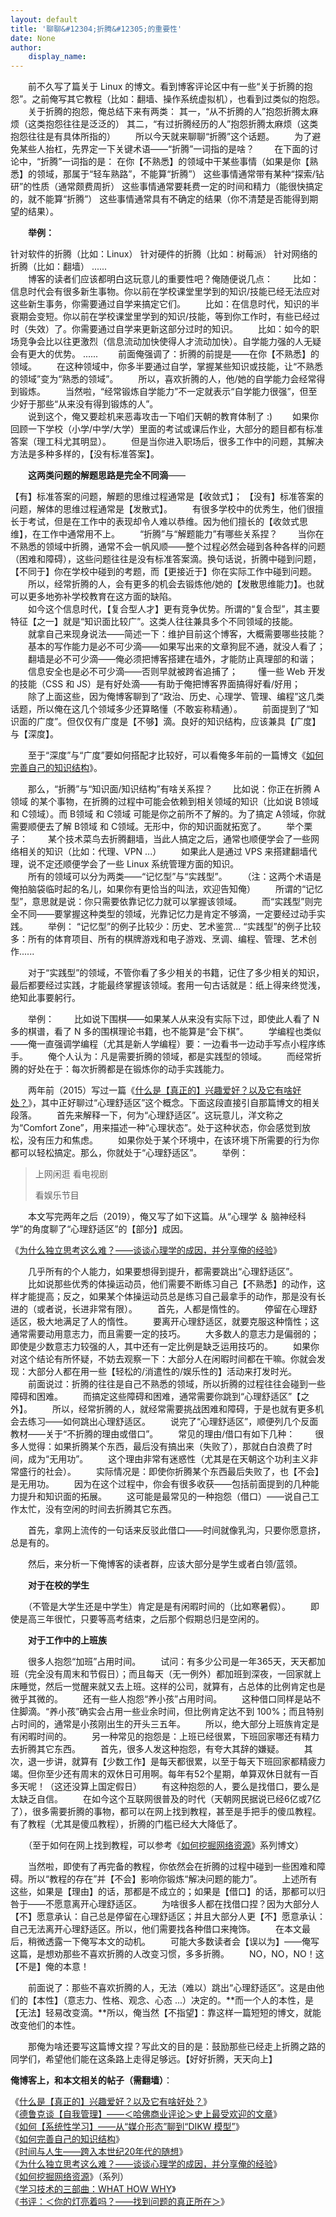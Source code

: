 ```yaml
---
layout: default
title: '聊聊&#12304;折腾&#12305;的重要性'
date: None
author:
    display_name: 
---
```


　　前不久写了篇关于 Linux 的博文。看到博客评论区中有一些“关于折腾的抱怨”。之前俺写其它教程（比如：翻墙、操作系统虚拟机），也看到过类似的抱怨。 　　关于折腾的抱怨，俺总结下来有两类： 其一，“从不折腾的人”抱怨折腾太麻烦（这类抱怨往往是泛泛的） 其二，“有过折腾经历的人”抱怨折腾太麻烦（这类抱怨往往是有具体所指的） 　　所以今天就来聊聊“折腾”这个话题。 　　为了避免某些人抬杠，先界定一下关键术语——“折腾”一词指的是啥？ 　　在下面的讨论中，“折腾”一词指的是： 在你【不熟悉】的领域中干某些事情（如果是你【熟悉】的领域，那属于“轻车熟路”，不能算“折腾”） 这些事情通常带有某种“探索/钻研”的性质（通常颇费周折） 这些事情通常要耗费一定的时间和精力（能很快搞定的，就不能算“折腾”） 这些事情通常具有不确定的结果（你不清楚是否能得到期望的结果）。

　　**举例：**

针对软件的折腾（比如：Linux） 针对硬件的折腾（比如：树莓派） 针对网络的折腾（比如：翻墙） ......  
　　博客的读者们应该都明白这玩意儿的重要性吧？俺随便说几点： 　　比如：信息时代会有很多新生事物。你以前在学校课堂里学到的知识/技能已经无法应对这些新生事务，你需要通过自学来搞定它们。 　　比如：在信息时代，知识的半衰期会变短。你以前在学校课堂里学到的知识/技能，等到你工作时，有些已经过时（失效）了。你需要通过自学来更新这部分过时的知识。 　　比如：如今的职场竞争会比以往更激烈（信息流动加快使得人才流动加快）。自学能力强的人无疑会有更大的优势。 ...... 　　前面俺强调了：折腾的前提是——在你【不熟悉】的领域。 　　在这种领域中，你多半要通过自学，掌握某些知识或技能，让“不熟悉的领域”变为“熟悉的领域”。 　　所以，喜欢折腾的人，他/她的自学能力会经常得到锻炼。 　　当然啦，“经常锻炼自学能力”不一定就表示“自学能力很强”，但至少好于那些“从来没有得到锻炼的人”。  
　　说到这个，俺又要趁机来恶毒攻击一下咱们天朝的教育体制了 :) 　　如果你回顾一下学校（小学/中学/大学）里面的考试或课后作业，大部分的题目都有标准答案（理工科尤其明显）。 　　但是当你进入职场后，很多工作中的问题，其解决方法是多种多样的，【没有标准答案】。

　　**这两类问题的解题思路是完全不同滴**——

【有】标准答案的问题，解题的思维过程通常是【收敛式】； 【没有】标准答案的问题，解体的思维过程通常是【发散式】。 　　有很多学校中的优秀生，他们很擅长于考试，但是在工作中的表现却令人难以恭维。因为他们擅长的【收敛式思维】，在工作中通常用不上。 　　“折腾”与“解题能力”有哪些关系捏？ 　　当你在不熟悉的领域中折腾，通常不会一帆风顺——整个过程必然会碰到各种各样的问题（困难和障碍），这些问题往往是没有标准答案滴。换句话说，折腾中碰到问题，【不同于】你在学校中碰到的考题，而【更接近于】你在实际工作中碰到问题。 　　所以，经常折腾的人，会有更多的机会去锻炼他/她的【发散思维能力】。也就可以更多地弥补学校教育在这方面的缺陷。  
　　如今这个信息时代，【复合型人才】更有竞争优势。所谓的“复合型”，其主要特征【之一】就是“知识面比较广”。这类人往往兼具多个不同领域的技能。 　　就拿自己来现身说法——简述一下：维护目前这个博客，大概需要哪些技能？ 　　基本的写作能力是必不可少滴——如果写出来的文章狗屁不通，就没人看了； 　　翻墙是必不可少滴——俺必须把博客搭建在墙外，才能防止真理部的和谐； 　　信息安全也是必不可少滴——否则早就被跨省追捕了； 　　懂一些 Web 开发的技能（CSS 和 JS）是有好处滴——有助于俺把博客界面搞得好看/好用； 　　除了上面这些，因为俺博客聊到了“政治、历史、心理学、管理、编程”这几类话题，所以俺在这几个领域多少还算略懂（不敢妄称精通）。 　　前面提到了“知识面的广度”。但仅仅有广度是【不够】滴。良好的知识结构，应该兼具【广度】与【深度】。

　　至于“深度”与“广度”要如何搭配才比较好，可以看俺多年前的一篇博文《[如何完善自己的知识结构](https://program-think.blogspot.com/2013/09/knowledge-structure.html)》。

　　那么，“折腾”与“知识面/知识结构”有啥关系捏？ 　　比如说：你正在折腾 A领域 的某个事物，在折腾的过程中可能会依赖到相关领域的知识（比如说 B领域 和 C领域）。而 B领域 和 C领域 可能是你之前所不了解的。为了搞定 A领域，你就需要顺便去了解 B领域 和 C领域。无形中，你的知识面就拓宽了。 　　举个栗子： 　　某个技术菜鸟去折腾翻墙，当此人搞定之后，通常也顺便学会了一些网络相关的知识（比如：代理、VPN ...） 　　如果此人是通过 VPS 来搭建翻墙代理，说不定还顺便学会了一些 Linux 系统管理方面的知识。  
　　所有的领域可以分为两类——“记忆型”与“实践型”。 　　（注：这两个术语是俺拍脑袋临时起的名儿，如果你有更恰当的叫法，欢迎告知俺） 　　所谓的“记忆型”，意思就是说：你只需要依靠记忆力就可以掌握该领域。 　　而“实践型”则完全不同——要掌握这种类型的领域，光靠记忆力是肯定不够滴，一定要经过动手实践。 　　举例： “记忆型”的例子比较少：历史、艺术鉴赏... “实践型”的例子比较多：所有的体育项目、所有的棋牌游戏和电子游戏、烹调、编程、管理、艺术创作......

　　对于“实践型”的领域，不管你看了多少相关的书籍，记住了多少相关的知识，最后都要经过实践，才能最终掌握该领域。套用一句古话就是：纸上得来终觉浅，绝知此事要躬行。

　　举例： 　　比如说下围棋——如果某人从来没有实际下过，即使此人看了 N 多的棋谱，看了 N 多的围棋理论书籍，也不能算是“会下棋”。 　　学编程也类似——俺一直强调学编程（尤其是新人学编程）要：一边看书一边动手写点小程序练手。 　　俺个人认为：凡是需要折腾的领域，都是实践型的领域。 　　而经常折腾的好处在于：每次折腾都是在锻炼你的动手实践能力。  
  
　　两年前（2015）写过一篇《[什么是【真正的】兴趣爱好？以及它有啥好处？](https://program-think.blogspot.com/2015/12/Hobbies-and-Interests.html)》，其中正好聊过“心理舒适区”这个概念。下面这段直接引自那篇博文的相关段落。 　　首先来解释一下，何为“心理舒适区”。这玩意儿，洋文称之为“Comfort Zone”，用来描述一种“心理状态”。处于这种状态，你会感觉到放松，没有压力和焦虑。 　　如果你处于某个环境中，在该环境下所需要的行为你都可以轻松搞定。那么，你就处于“心理舒适区”。 　　举例：

> 上网闲逛 看电视剧
> 
> 看娱乐节目

  
　　本文写完两年之后（2019），俺又写了如下这篇。从“心理学 ＆ 脑神经科学”的角度聊了“心理舒适区”的【部分】成因。

《[为什么独立思考这么难？——谈谈心理学的成因，并分享俺的经验](https://program-think.blogspot.com/2019/03/Why-Thinking-Hard-So-Hard.html)》

　　几乎所有的个人能力，如果要想得到提升，都需要跳出“心理舒适区”。 　　比如说那些优秀的体操运动员，他们需要不断练习自己【不熟悉】的动作，这样才能提高；反之，如果某个体操运动员总是练习自己最拿手的动作，那是没有长进的（或者说，长进非常有限）。 　　首先，人都是惰性的。 　　停留在心理舒适区，极大地满足了人的惰性。 　　要离开心理舒适区，就要克服这种惰性；这通常需要动用意志力，而且需要一定的技巧。 　　大多数人的意志力是偏弱的；即使是少数意志力较强的人，其中还有一定比例是缺乏运用技巧的。 　　如果你对这个结论有所怀疑，不妨去观察一下：大部分人在闲暇时间都在干嘛。你就会发现：大部分人都在用一些【轻松的/消遣性的/娱乐性的】活动来打发时光。 　　前面说过：折腾的往往是自己不熟悉的领域，所以折腾的过程往往会碰到一些障碍和困难。 　　而搞定这些障碍和困难，通常需要你跳到“心理舒适区”【之外】。 　　所以，经常折腾的人，就经常需要挑战困难和障碍，于是也就有更多机会去练习——如何跳出心理舒适区。 　　说完了“心理舒适区”，顺便列几个反面教材——关于“不折腾的理由或借口”。 　　常见的理由/借口有如下几种： 　　很多人觉得：如果折腾某个东西，最后没有搞出来（失败了），那就白白浪费了时间，成为“无用功”。 　　这个理由非常有迷惑性（尤其是在天朝这个功利主义非常盛行的社会）。 　　实际情况是：即使你折腾某个东西最后失败了，也【不会】是无用功。 　　因为在这个过程中，你会有很多收获——包括前面提到的几种能力提升和知识面的拓展。 　　这可能是最常见的一种抱怨（借口）——说自己工作太忙，没有空闲的时间去折腾其它东西。

　　首先，拿网上流传的一句话来反驳此借口——时间就像乳沟，只要你愿意挤，总是有的。

　　然后，来分析一下俺博客的读者群，应该大部分是学生或者白领/蓝领。

　　**对于在校的学生**

　　（不管是大学生还是中学生）肯定是是有闲暇时间的（比如寒暑假）。 　　即使是高三年很忙，只要等高考结束，之后那个假期总归是空闲的。

　　**对于工作中的上班族**

　　很多人抱怨“加班”占用时间。 　　试问：有多少公司是一年365天，天天都加班（完全没有周末和节假日）；而且每天（无一例外）都加班到深夜，一回家就上床睡觉，然后一觉醒来就又去上班。这样的公司，就算有，占总体的比例肯定也是微乎其微的。 　　还有一些人抱怨“养小孩”占用时间。 　　这种借口同样是站不住脚滴。“养小孩”确实会占用一些业余时间，但比例肯定达不到 100%；而且特别占时间的，通常是小孩刚出生的开头三五年。 　　所以，绝大部分上班族肯定是有闲暇时间的。 　　另一种常见的抱怨是：上班已经很累，下班回家哪还有精力去折腾其它东西。 　　首先，很多人发这种抱怨，有夸大其辞的嫌疑。 　　其次，退一步讲，就算有【少数工作】是每天都很累，以至于每天下班回家都精疲力竭。但你至少还有周末的双休日可用啊。每年有52个星期，单算双休日就有一百多天呢！（这还没算上国定假日） 　　有这种抱怨的人，要么是找借口，要么是太缺乏自信。 　　在如今这个互联网很普及的时代（天朝网民据说已经6亿或7亿了），很多需要折腾的事物，都可以在网上找到教程，甚至是手把手的傻瓜教程。有了教程（尤其是傻瓜教程），折腾的门槛已经大大降低了。

　　（至于如何在网上找到教程，可以参考《[如何挖掘网络资源](https://program-think.blogspot.com/2013/03/internet-resource-discovery-0.html)》系列博文）

　　当然啦，即使有了再完备的教程，你依然会在折腾的过程中碰到一些困难和障碍。所以“教程的存在”并【不会】影响你锻炼“解决问题的能力”。 　　上述所有这些，如果是【理由】的话，那都是不成立的；如果是【借口】的话，那都可以归咎于——不愿意离开心理舒适区。 　　为啥很多人都在找借口捏？因为大部分人【不】愿意承认：自己总是停留在心理舒适区；并且大部分人更【不】愿意承认：自己无法离开心理舒适区。所以，他们需要找各种借口来掩饰。 　　在本文最后，稍微透露一下俺写本文的动机。 　　可能大多数读者会【误以为】——俺写这篇，是想劝那些不喜欢折腾的人改变习惯，多多折腾。 　　NO，NO，NO！这【不是】俺的本意！

　　前面说了：那些不喜欢折腾的人，无法（难以）跳出“心理舒适区”。这是由他们的【本性】（意志力、性格、观念、心态 ...）决定的。**而一个人的本性，是【无法】轻易改变滴。**所以，俺当然【不指望】：靠这样一篇短短的博文，就能改变他们的本性。

　　那俺为啥还要写这篇博文捏？写此文的目的是：鼓励那些已经走上折腾之路的同学们，希望他们能在这条路上走得足够远。【好好折腾，天天向上】

**俺博客上，和本文相关的帖子（需翻墙）**：

  
《[什么是【真正的】兴趣爱好？以及它有啥好处？](https://program-think.blogspot.com/2015/12/Hobbies-and-Interests.html)》  
《[德鲁克谈【自我管理】——＜哈佛商业评论＞史上最受欢迎的文章](https://program-think.blogspot.com/2018/06/weekly-share-121.html)》  
《[如何【系统性学习】——从“媒介形态”聊到“DIKW 模型”](https://program-think.blogspot.com/2019/10/Systematic-Learning.html)》  
《[如何完善自己的知识结构](https://program-think.blogspot.com/2013/09/knowledge-structure.html)》  
《[时间与人生——跨入本世纪20年代的随想](https://program-think.blogspot.com/2019/12/Time-and-Life.html)》  
《[为什么独立思考这么难？——谈谈心理学的成因，并分享俺的经验](https://program-think.blogspot.com/2019/03/Why-Thinking-Hard-So-Hard.html)》  
《[如何挖掘网络资源](https://program-think.blogspot.com/2013/03/internet-resource-discovery-0.html)》（系列）  
《[学习技术的三部曲：WHAT HOW WHY](https://program-think.blogspot.com/2009/02/study-technology-in-three-steps.html)》  
《[书评：＜你的灯亮着吗？——找到问题的真正所在＞](https://program-think.blogspot.com/2009/07/book-review-are-your-lights-on.html)》

